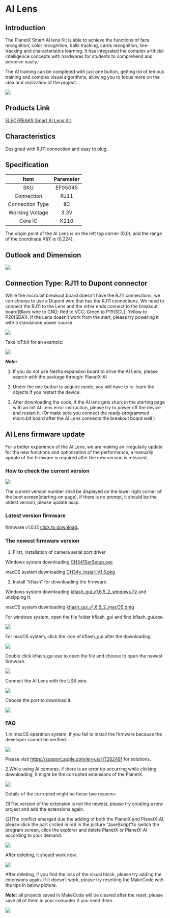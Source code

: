 # AI Lens

## Introduction


The PlanetX Smart AI lens Kit is able to achieve the functions of face recognition, color recognition, balls tracking, cards recognition, line-tracking and characteristics learning. It has integrated the complex artificial intelligence concepts with hardwares for students to comprehend and perceive easily.

The AI training can be completed with just one button, getting rid of tedious training and complex visual algorithms, allowing you to focus more on the idea and realization of the project.

![](./images/05035_01.png)

## Products Link

[ELECFREAKS Smart AI Lens Kit](https://www.elecfreaks.com/elecfreaks-smart-ai-lens-kit.html)

## Characteristics


 Designed with RJ11 connection and easy to plug.

## Specification


|      Item       | Parameter |
| :---------: | :---------: |
|       SKU       |  EF05045  |
|   Connection    |   RJ11    |
| Connection Type |    IIC    |
| Working Voltage |   3.3V    |
|     Core IC     |   K210    |



The origin point of the AI Lens is on the left top corner (0,0), and the range of the coordinate X&Y is (0,224).

## Outlook and Dimension



![](./images/05035_02.png)


## Connection Type: RJ11 to Dupont connector


While the micro:bit breakout board doesn’t have the RJ11 connections, we can choose to use a Dupont wire that has the RJ11 connections. We need to connect the RJ11 to the Lens and the other ends connect to the breakout board(Black wire to GND; Red to VCC; Green to P19(SCL); Yellow to P20(SDA)). If the Lens doesn’t work from the start, please try powering it with a standalone power sourse.

![](./images/05035_03.png)

Take IoT:bit for an example:

![](./images/05035_04.png)

***Note:***

1.  If you do not use Nezha expansion board to drive the AI Lens, please search with the package through: PlanetX-AI

2. Under the one button to acquire mode,  you will have to re-learn the objects if you restart the device.

3. After downloading the code, if the AI lens gets stuck in the starting page with an init AI Lens error instruction, please try to power off the device and restart it. (Or make sure you connect the ready-programmed micro:bit board after the AI Lens connects the breakout board well )




## AI Lens firmware update

For a better experience of the AI Lens, we are making an irregularly update for the new functions and optimization of the performance, a manually update of the firmware is required after the new version is released.

### How to check the current version

![](./images/AI-gj-05.png)

The current version number shall be displayed on the lower right corner of the boot screen(starting-on page), if there is no prompt, it should be the oldest version, please update asap.

### Latest version firmware

firmware v1.0.12 [click to download](https://github.com/elecfreaks/learn-cn/raw/master/microbitplanetX/ai/v1.0.12.kfpkg)。


### The newest firmware version

1. First, installation of camera serial port driver

Windows system downloading [CH341SerSetup.exe](https://github.com/elecfreaks/learn-cn/raw/master/microbitplanetX/ai/CH341SerSetup.exe)

macOS system downloading [CH34x_Install_V1.5.pkg](https://github.com/elecfreaks/learn-cn/raw/master/microbitplanetX/ai/CH34x_Install_V1.5.pkg)

2. Install “kflash” for downloading the firmware.

Windows system downloading [kflash_gui_v1.6.5_2_windows.7z](https://github.com/elecfreaks/learn-cn/raw/master/microbitplanetX/ai/kflash_gui_v1.6.5_2_windows.7z) and unzipping it.

macOS system downloading [kflash_gui_v1.6.5_2_macOS.dmg](https://github.com/elecfreaks/learn-cn/raw/master/microbitplanetX/ai/kflash_gui_v1.6.5_2_macOS.dmg)

For windows system, open the file folder kflash_gui and find kflash_gui.exe.

![](./images/AI-gj-01.png)

For macOS system, click the icon of kflash_gui after the downloading.

![](./images/AI-gj-06.png)

Double click kflash_gui.exe to open the file and choose to open the newest firmware.

![](./images/AI-gj-02.png)

Connect the AI Lens with the USB wire.

![](./images/AI-gj-03.png)

Choose the port to download it.

![](./images/AI-gj-04.png)


### FAQ

1.In macOS operation system, if you fail to install the firmware because the developer cannot be verified.

![](./images/AI-gj-07-en.png)

Please visit https://support.apple.com/en-us/HT202491 for solutions.

2.While using AI cameras, if there is an error tip occurring while clicking downloading, it might be the corrupted extensions of the PlanetX.

![](./images/AI-FAQ-01.png)

Details of the corrupted might be these two reasons:

(1)The version of the extension is not the newest, please try creating a new project and add the extensions again.

(2)The conflict emerged due the adding of both the PlanetX and PlanetX-AI, please click the part circled in red in the picture “JaveScript”to switch the program screen, click the explorer and delete PlanetX or PlanetX-AI according to your demand.

![](./images/AI-FAQ-03.png)

After deleting, it should work now.

![](./images/AI-FAQ-04.png)

After deleting, if you find the loss of the visual block, please try adding the extensions again. If it doesn’t work, please try resetting the MakeCode with the tips in below picture.

***Note:*** all projects saved in MakeCode will be cleared after the reset, please save all of them in your computer if you need them.

![](./images/AI-FAQ-05.png)
